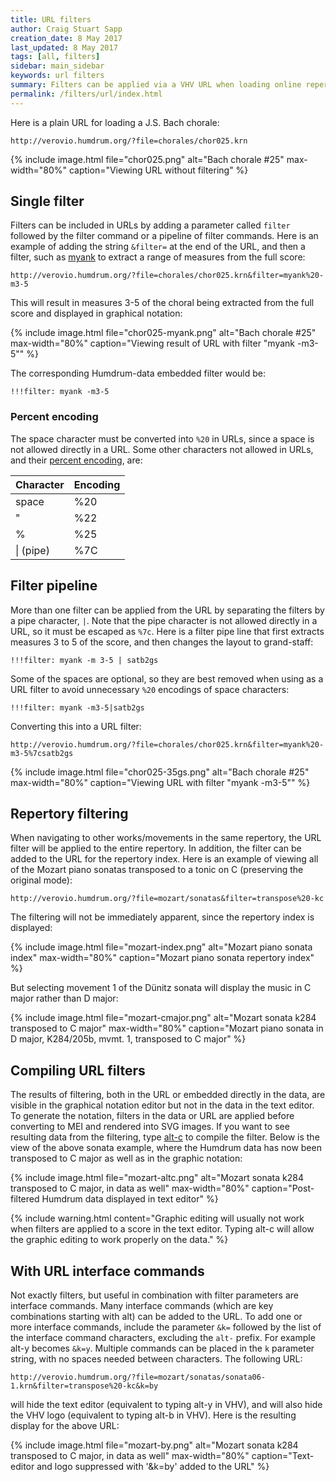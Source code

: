 ```yaml
---
title: URL filters
author: Craig Stuart Sapp
creation_date: 8 May 2017
last_updated: 8 May 2017
tags: [all, filters]
sidebar: main_sidebar
keywords: url filters
summary: Filters can be applied via a VHV URL when loading online repertories.  The filter will be applied to all works/movements in the same repertory even when starting at a particular work/movement.
permalink: /filters/url/index.html
---
```


Here is a plain URL for loading a J.S. Bach chorale:

```
http://verovio.humdrum.org/?file=chorales/chor025.krn
```

{% include image.html
	file="chor025.png"
	alt="Bach chorale #25"
	max-width="80%"
	caption="Viewing URL without filtering"
%}


## Single filter ##


Filters can be included in URLs by adding a parameter called `filter`
followed by the filter command or a pipeline of filter commands.
Here is an example of adding the string `&filter=` at the end of
the URL, and then a filter, such as [myank](/filters/myank) to
extract a range of measures from the full score:

```
http://verovio.humdrum.org/?file=chorales/chor025.krn&filter=myank%20-m3-5
```

This will result in measures 3-5 of the choral being extracted from the full 
score and displayed in graphical notation:

{% include image.html
	file="chor025-myank.png"
	alt="Bach chorale #25"
	max-width="80%"
	caption="Viewing result of URL with filter \"myank -m3-5\""
%}

The corresponding Humdrum-data embedded filter would be:

```
!!!filter: myank -m3-5
```

### Percent encoding ###

The space character must be converted into `%20` in URLs, since a space
is not allowed directly in a URL.  Some other characters not allowed 
in URLs, and their [percent encoding](https://en.wikipedia.org/wiki/Percent-encoding), are:

| Character     |   Encoding |
|---------------|------------|
| space         |  %20       |
| "             |  %22       |
| %             |  %25       |
| \| (pipe)     |  %7C       |


## Filter pipeline ##

More than one filter can be applied from the URL by separating the
filters by a pipe character, `|`.  Note that the pipe character is not
allowed directly in a URL, so it must be escaped as `%7c`.  Here is a 
filter pipe line that first extracts measures 3 to 5 of the score, and
then changes the layout to grand-staff:

```
!!!filter: myank -m 3-5 | satb2gs
```

Some of the spaces are optional, so they are best removed when using as
a URL filter to avoid unnecessary `%20` encodings of space characters:

```
!!!filter: myank -m3-5|satb2gs
```

Converting this into a URL filter:

```
http://verovio.humdrum.org/?file=chorales/chor025.krn&filter=myank%20-m3-5%7csatb2gs
```

{% include image.html
	file="chor025-35gs.png"
	alt="Bach chorale #25"
	max-width="80%"
	caption="Viewing URL with filter \"myank -m3-5\""
%}

## Repertory filtering ##

When navigating to other works/movements in the same repertory, the
URL filter will be applied to the entire repertory.  In addition, the
filter can be added to the URL for the repertory index.  Here is an example
of viewing all of the Mozart piano sonatas transposed to a tonic on
C (preserving the original mode):


```
http://verovio.humdrum.org/?file=mozart/sonatas&filter=transpose%20-kc
```

The filtering will not be immediately apparent, since the repertory
index is displayed:


{% include image.html
	file="mozart-index.png"
	alt="Mozart piano sonata index"
	max-width="80%"
	caption="Mozart piano sonata repertory index"
%}

But selecting movement 1 of the D&uuml;nitz sonata will display
the music in C major rather than D major:

{% include image.html
	file="mozart-cmajor.png"
	alt="Mozart sonata k284 transposed to C major"
	max-width="80%"
	caption="Mozart piano sonata in D major, K284/205b, mvmt. 1, transposed to C major"
%}


## Compiling URL filters ##

The results of filtering, both in the URL or embedded directly in the data, 
are visible in the graphical notation editor but not in the data in the 
text editor.  To generate the notation, filters in the data or URL are applied
before converting to MEI and rendered into SVG images.  If you want to see
resulting data from the filtering, type [alt-c](/commands/alt-c) to compile
the filter.  Below is the view of the above sonata example, where the
Humdrum data has now been transposed to C major as well 
as in the graphic notation:

{% include image.html
	file="mozart-altc.png"
	alt="Mozart sonata k284 transposed to C major, in data as well"
	max-width="80%"
	caption="Post-filtered Humdrum data displayed in text editor"
%}


{% include warning.html
	content="Graphic editing will usually not work when filters are applied to a score in the text editor.  Typing <span class='keypress'>alt-c</span> will allow the graphic editing to work properly on the data."
%}

## With URL interface commands ##

Not exactly filters, but useful in combination with filter parameters are
interface commands. Many interface commands (which are key combinations
starting with <span class="keypress">alt</span>) can be added to the 
URL.  To add one or more interface commands, include the parameter `&k=`
followed by the list of the interface command characters, excluding the `alt-`
prefix.  For example <span class="keypress">alt-y</span> becomes
`&k=y`.  Multiple commands can be placed in the `k` parameter string, with
no spaces needed between characters.  The following URL:

```
http://verovio.humdrum.org/?file=mozart/sonatas/sonata06-1.krn&filter=transpose%20-kc&k=by
```

will hide the text editor (equivalent to typing 
<span class="keypress">alt-y</span> in VHV), and will also hide the
VHV logo (equivalent to typing <span class="keypress">alt-b</span> 
in VHV).  Here is the resulting display for the above URL:

{% include image.html
	file="mozart-by.png"
	alt="Mozart sonata k284 transposed to C major, in data as well"
	max-width="80%"
	caption="Text-editor and logo suppressed with '&k=by' added to the URL"
%}



